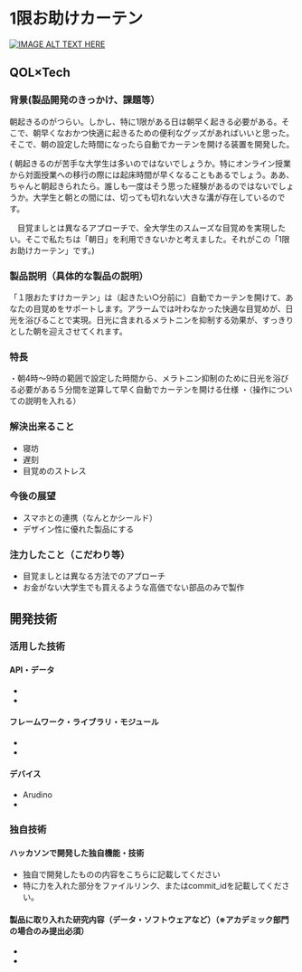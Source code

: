 # 1限お助けカーテン

[![IMAGE ALT TEXT HERE](https://jphacks.com/wp-content/uploads/2020/09/JPHACKS2020_ogp.jpg)](https://www.youtube.com/watch?v=G5rULR53uMk)

## QOL×Tech
### 背景(製品開発のきっかけ、課題等）


朝起きるのがつらい。しかし、特に1限がある日は朝早く起きる必要がある。そこで、朝早くなおかつ快適に起きるための便利なグッズがあればいいと思った。そこで、朝の設定した時間になったら自動でカーテンを開ける装置を開発した。


(  朝起きるのが苦手な大学生は多いのではないでしょうか。特にオンライン授業から対面授業への移行の際には起床時間が早くなることもあるでしょう。ああ、ちゃんと朝起きられたら。誰しも一度はそう思った経験があるのではないでしょうか。大学生と朝との間には、切っても切れない大きな溝が存在しているのです。

　目覚ましとは異なるアプローチで、全大学生のスムーズな目覚めを実現したい。そこで私たちは「朝日」を利用できないかと考えました。それがこの「1限お助けカーテン」です。)

### 製品説明（具体的な製品の説明）


  「１限おたすけカーテン」は（起きたい○分前に）自動でカーテンを開けて、あなたの目覚めをサポートします。アラームでは叶わなかった快適な目覚めが、日光を浴びることで実現。日光に含まれるメラトニンを抑制する効果が、すっきりとした朝を迎えさせてくれます。
 
### 特長
・朝4時～9時の範囲で設定した時間から、メラトニン抑制のために日光を浴びる必要がある５分間を逆算して早く自動でカーテンを開ける仕様
・（操作についての説明を入れる）

### 解決出来ること
* 寝坊
* 遅刻
* 目覚めのストレス

### 今後の展望

* スマホとの連携（なんとかシールド）
* デザイン性に優れた製品にする

### 注力したこと（こだわり等）

* 目覚ましとは異なる方法でのアプローチ
* お金がない大学生でも買えるような高価でない部品のみで製作

## 開発技術
### 活用した技術
#### API・データ
* 
* 

#### フレームワーク・ライブラリ・モジュール
* 
* 

#### デバイス
* Arudino
* 

### 独自技術
#### ハッカソンで開発した独自機能・技術
* 独自で開発したものの内容をこちらに記載してください
* 特に力を入れた部分をファイルリンク、またはcommit_idを記載してください。

#### 製品に取り入れた研究内容（データ・ソフトウェアなど）（※アカデミック部門の場合のみ提出必須）
* 
* 
